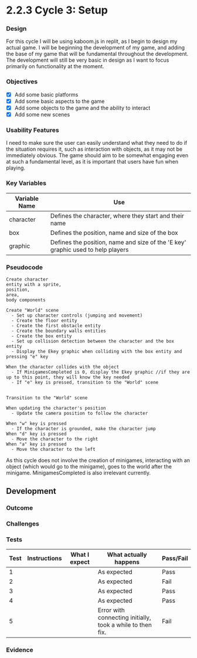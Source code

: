 # 2.2.3 Cycle 3: Setup

### Design

For this cycle I will be using kaboom.js in replit, as I begin to design my actual game. I will be beginning the development of my game, and adding the base of my game that will be fundamental throughout the development. The development will still be very basic in design as I want to focus primarily on functionality at the moment.

### Objectives

* [x] Add some basic platforms
* [x] Add some basic aspects to the game
* [x] Add some objects to the game and the ability to interact&#x20;
* [x] Add some new scenes&#x20;

### Usability Features

I need to make sure the user can easily understand what they need to do if the situation requires it, such as interaction with objects, as it may not be immediately obvious. The game should aim to be somewhat engaging even at such a fundamental level, as it is important that users have fun when playing.

### Key Variables

| Variable Name | Use                                                                             |
| ------------- | ------------------------------------------------------------------------------- |
| character     | Defines the character, where they start and their name                          |
| box           | Defines the position, name and size of the box                                  |
| graphic       | Defines the position, name and size of the 'E key' graphic used to help players |

### Pseudocode

```
Create character 
entity with a sprite, 
position, 
area, 
body components

Create "World" scene
  - Set up character controls (jumping and movement)
  - Create the floor entity
  - Create the first obstacle entity
  - Create the boundary walls entities
  - Create the box entity
  - Set up collision detection between the character and the box entity
  - Display the Ekey graphic when colliding with the box entity and pressing "e" key

When the character collides with the object
  - If MinigamesCompleted is 0, display the Ekey graphic //if they are up to this point, they will know the key needed
  - If "e" key is pressed, transition to the "World" scene


Transition to the "World" scene

When updating the character's position
  - Update the camera position to follow the character

When "w" key is pressed
  - If the character is grounded, make the character jump
When "d" key is pressed
  - Move the character to the right
When "a" key is pressed
  - Move the character to the left

```

As this cycle does not involve the creation of minigames, interacting with an object (which would go to the minigame), goes to the world after the minigame. MinigamesCompleted is also irrelevant currently.

## Development

### Outcome



### Challenges



### Tests

| Test | Instructions | What I expect | What actually happens                                      | Pass/Fail |
| ---- | ------------ | ------------- | ---------------------------------------------------------- | --------- |
| 1    |              |               | As expected                                                | Pass      |
| 2    |              |               | As expected                                                | Fail      |
| 3    |              |               | As expected                                                | Pass      |
| 4    |              |               | As expected                                                | Pass      |
| 5    |              |               | Error with connecting initially, took a while to then fix. | Fail      |

### Evidence
